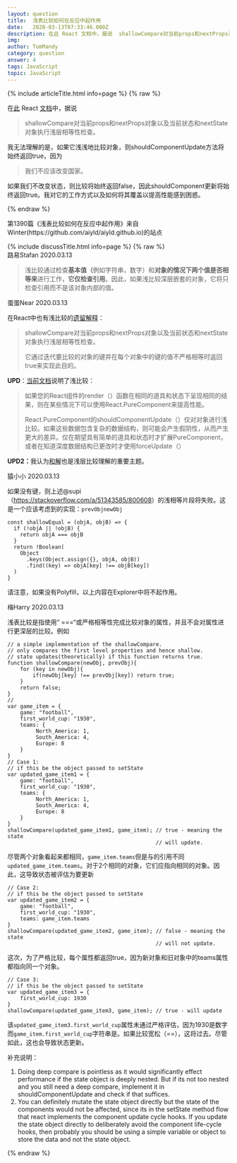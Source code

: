 ```yaml
---
layout: question
title:  浅表比较如何在反应中起作用
date:   2020-03-13T07:33:46.000Z
description: 在此 React 文档中，据说  shallowCompare对当前props和nextProps对象以及当前状态和nextState对象执行浅层相...
img: 
author: TomMandy
category: question
answer: 4
tags: JavaScript
topic: JavaScript
---
```

<div class="article-root">
  <div class="article">
    {% include articleTitle.html info=page %}
    {% raw %}
    <div class="article-content"><p><font style="vertical-align: inherit;"><font style="vertical-align: inherit;">在</font></font><a href="https://facebook.github.io/react/docs/shallow-compare.html" rel="noreferrer"><font style="vertical-align: inherit;"><font style="vertical-align: inherit;">此</font></font></a><font style="vertical-align: inherit;"><font style="vertical-align: inherit;"> React </font><a href="https://facebook.github.io/react/docs/shallow-compare.html" rel="noreferrer"><font style="vertical-align: inherit;">文档</font></a><font style="vertical-align: inherit;">中，据说</font></font></p>

<blockquote>
  <p><font style="vertical-align: inherit;"><font style="vertical-align: inherit;">shallowCompare对当前props和nextProps对象以及当前状态和nextState对象执行浅层相等性检查。</font></font></p>
</blockquote>

<p><font style="vertical-align: inherit;"><font style="vertical-align: inherit;">我无法理解的是，如果它浅浅地比较对象，则shouldComponentUpdate方法将始终返回true，因为</font></font></p>

<blockquote>
  <p><font style="vertical-align: inherit;"><font style="vertical-align: inherit;">我们不应该改变国家。</font></font></p>
</blockquote>

<p><font style="vertical-align: inherit;"><font style="vertical-align: inherit;">如果我们不改变状态，则比较将始终返回false，因此shouldComponent更新将始终返回true。</font><font style="vertical-align: inherit;">我对它的工作方式以及如何将其覆盖以提高性能感到困惑。</font></font></p></div>
    {% endraw %}
  </div>
  <p class="winter_mark">第1390篇《浅表比较如何在反应中起作用》来自Winter(https://github.com/aiyld/aiyld.github.io)的站点</p>
  <div class="discuss-wrapper">
    {% include discussTitle.html info=page %}
    {% raw %}
    <div class="discuss-item">
        <div class="discuss-parent">
          <div class="discuss-meta">
            <span class="discuss-user">路易Stafan</span>
            <span class="discuss-time">2020.03.13</span>
          </div>
          <div class="discuss-comment"><blockquote>
  <p><font style="vertical-align: inherit;"><font style="vertical-align: inherit;">浅比较通过检查</font></font><strong><font style="vertical-align: inherit;"><font style="vertical-align: inherit;">基本值（</font></font></strong><font style="vertical-align: inherit;"><font style="vertical-align: inherit;">例如字符串，数字）和</font></font><strong><font style="vertical-align: inherit;"><font style="vertical-align: inherit;">对象的</font></font></strong><font style="vertical-align: inherit;"><strong><font style="vertical-align: inherit;">情况下两个值是否相等来</font></strong><font style="vertical-align: inherit;">进行工作，</font><strong><font style="vertical-align: inherit;">它仅检查引用</font></strong><font style="vertical-align: inherit;">。</font><font style="vertical-align: inherit;">因此，如果浅比较深层嵌套的对象，它将只检查引用而不是该对象内部的值。</font></font></p>
</blockquote></div>
        </div></div><div class="discuss-item">
        <div class="discuss-parent">
          <div class="discuss-meta">
            <span class="discuss-user">蛋蛋Near</span>
            <span class="discuss-time">2020.03.13</span>
          </div>
          <div class="discuss-comment"><p><font style="vertical-align: inherit;"><font style="vertical-align: inherit;">在React中</font><font style="vertical-align: inherit;">也</font><font style="vertical-align: inherit;">有浅比较的</font></font><a href="https://facebook.github.io/react/docs/shallow-compare.html" rel="noreferrer"><font style="vertical-align: inherit;"><font style="vertical-align: inherit;">遗留解释</font></font></a><font style="vertical-align: inherit;"><font style="vertical-align: inherit;">：</font></font></p>

<blockquote>
  <p><font style="vertical-align: inherit;"><font style="vertical-align: inherit;">shallowCompare对当前props和nextProps对象以及当前状态和nextState对象执行浅层相等性检查。</font></font></p>
  
  <p><font style="vertical-align: inherit;"><font style="vertical-align: inherit;">它通过迭代要比较的对象的键并在每个对象中的键的值不严格相等时返回true来实现此目的。</font></font></p>
</blockquote>

<p><strong><font style="vertical-align: inherit;"><font style="vertical-align: inherit;">UPD</font></font></strong><font style="vertical-align: inherit;"><font style="vertical-align: inherit;">：</font></font><a href="https://facebook.github.io/react/docs/react-api.html#react.purecomponent" rel="noreferrer"><font style="vertical-align: inherit;"><font style="vertical-align: inherit;">当前文档</font></font></a><font style="vertical-align: inherit;"><font style="vertical-align: inherit;">说明了浅比较：</font></font></p>

<blockquote>
  <p><font style="vertical-align: inherit;"><font style="vertical-align: inherit;">如果您的React组件的render（）函数在相同的道具和状态下呈现相同的结果，则在某些情况下可以使用React.PureComponent来提高性能。</font></font></p>
  
  <p><font style="vertical-align: inherit;"><font style="vertical-align: inherit;">React.PureComponent的shouldComponentUpdate（）仅对对象进行浅比较。</font><font style="vertical-align: inherit;">如果这些数据包含复杂的数据结构，则可能会产生假阴性，从而产生更大的差异。</font><font style="vertical-align: inherit;">仅在期望具有简单的道具和状态时才扩展PureComponent，或者在知道深度数据结构已更改时才使用forceUpdate（）</font></font></p>
</blockquote>

<p><strong><font style="vertical-align: inherit;"><font style="vertical-align: inherit;">UPD2：</font></font></strong><font style="vertical-align: inherit;"><font style="vertical-align: inherit;">我认为</font></font><a href="https://facebook.github.io/react/docs/reconciliation.html" rel="noreferrer"><font style="vertical-align: inherit;"><font style="vertical-align: inherit;">和解</font></font></a><font style="vertical-align: inherit;"><font style="vertical-align: inherit;">也是浅层比较理解的重要主题。</font></font></p></div>
        </div></div><div class="discuss-item">
        <div class="discuss-parent">
          <div class="discuss-meta">
            <span class="discuss-user">猿小小</span>
            <span class="discuss-time">2020.03.13</span>
          </div>
          <div class="discuss-comment"><p><font style="vertical-align: inherit;"><font style="vertical-align: inherit;">如果</font><font style="vertical-align: inherit;">没有键，</font><font style="vertical-align: inherit;">则</font><font style="vertical-align: inherit;">上述@supi（</font></font><a href="https://stackoverflow.com/a/51343585/800608"><font style="vertical-align: inherit;"><font style="vertical-align: inherit;">https://stackoverflow.com/a/51343585/800608</font></font></a><font style="vertical-align: inherit;"><font style="vertical-align: inherit;">）</font><font style="vertical-align: inherit;">的浅相等片段将</font><font style="vertical-align: inherit;">失败</font><font style="vertical-align: inherit;">。</font><font style="vertical-align: inherit;">这是一个应该考虑到的实现：</font></font><code>prevObj</code><font style="vertical-align: inherit;"></font><code>newObj</code><font style="vertical-align: inherit;"></font></p>

<pre><code>const shallowEqual = (objA, objB) =&gt; {<font></font>
  if (!objA || !objB) {<font></font>
    return objA === objB<font></font>
  }<font></font>
  return !Boolean(<font></font>
    Object<font></font>
      .keys(Object.assign({}, objA, objB))<font></font>
      .find((key) =&gt; objA[key] !== objB[key])<font></font>
  )<font></font>
}<font></font>
</code></pre>

<p><font style="vertical-align: inherit;"><font style="vertical-align: inherit;">请注意，如果没有Polyfill，以上内容在Explorer中将不起作用。</font></font></p></div>
        </div></div><div class="discuss-item">
        <div class="discuss-parent">
          <div class="discuss-meta">
            <span class="discuss-user">梅Harry</span>
            <span class="discuss-time">2020.03.13</span>
          </div>
          <div class="discuss-comment"><p><font style="vertical-align: inherit;"><font style="vertical-align: inherit;">浅表比较是指使用“ ===“或严格相等性完成比较对象的属性，并且不会对属性进行更深层的比较。</font><font style="vertical-align: inherit;">例如</font></font></p>

<pre><code>// a simple implementation of the shallowCompare.<font></font>
// only compares the first level properties and hence shallow.<font></font>
// state updates(theoretically) if this function returns true.<font></font>
function shallowCompare(newObj, prevObj){<font></font>
    for (key in newObj){<font></font>
        if(newObj[key] !== prevObj[key]) return true;<font></font>
    }<font></font>
    return false;<font></font>
}<font></font>
// <font></font>
var game_item = {<font></font>
    game: "football",<font></font>
    first_world_cup: "1930",<font></font>
    teams: {<font></font>
         North_America: 1,<font></font>
         South_America: 4,<font></font>
         Europe: 8 <font></font>
    }<font></font>
}<font></font>
// Case 1:<font></font>
// if this be the object passed to setState<font></font>
var updated_game_item1 = {<font></font>
    game: "football",<font></font>
    first_world_cup: "1930",<font></font>
    teams: {<font></font>
         North_America: 1,<font></font>
         South_America: 4,<font></font>
         Europe: 8 <font></font>
    }<font></font>
}<font></font>
shallowCompare(updated_game_item1, game_item); // true - meaning the state<font></font>
                                               // will update.<font></font>
</code></pre>

<p><font style="vertical-align: inherit;"><font style="vertical-align: inherit;">尽管两个对象看起来都相同，</font></font><code>game_item.teams</code><font style="vertical-align: inherit;"><font style="vertical-align: inherit;">但是与的引用不同</font></font><code>updated_game_item.teams</code><font style="vertical-align: inherit;"><font style="vertical-align: inherit;">。</font><font style="vertical-align: inherit;">对于2个相同的对象，它们应指向相同的对象。</font><font style="vertical-align: inherit;">因此，这导致状态被评估为要更新</font></font></p>

<pre><code>// Case 2:<font></font>
// if this be the object passed to setState<font></font>
var updated_game_item2 = {<font></font>
    game: "football",<font></font>
    first_world_cup: "1930",<font></font>
    teams: game_item.teams<font></font>
}<font></font>
shallowCompare(updated_game_item2, game_item); // false - meaning the state<font></font>
                                               // will not update.<font></font>
</code></pre>

<p><font style="vertical-align: inherit;"><font style="vertical-align: inherit;">这次，为了严格比较，每个属性都返回true，因为新对象和旧对象中的teams属性都指向同一个对象。</font></font></p>

<pre><code>// Case 3:<font></font>
// if this be the object passed to setState<font></font>
var updated_game_item3 = {<font></font>
    first_world_cup: 1930<font></font>
}<font></font>
shallowCompare(updated_game_item3, game_item); // true - will update<font></font>
</code></pre>

<p><font style="vertical-align: inherit;"><font style="vertical-align: inherit;">该</font></font><code>updated_game_item3.first_world_cup</code><font style="vertical-align: inherit;"><font style="vertical-align: inherit;">属性未通过严格评估，因为1930是数字而</font></font><code>game_item.first_world_cup</code><font style="vertical-align: inherit;"><font style="vertical-align: inherit;">字符串是。</font><font style="vertical-align: inherit;">如果比较宽松（==），这将过去。</font><font style="vertical-align: inherit;">尽管如此，这也会导致状态更新。</font></font></p>

<p><font style="vertical-align: inherit;"><font style="vertical-align: inherit;">补充说明：</font></font></p>

<ol>
<li>Doing deep compare is pointless as it would significantly effect performance if the state object is deeply nested. But if its not too nested and you still need a deep compare, implement it in shouldComponentUpdate and check if that suffices. </li>
<li>You can definitely mutate the state object directly but the state of the components would not be affected, since its in the setState method flow that react implements the component update cycle hooks. If you update the state object directly to deliberately avoid the component life-cycle hooks, then probably you should be using a simple variable or object to store the data and not the state object.</li>
</ol></div>
        </div></div>
    {% endraw %}
  </div>
<div>
